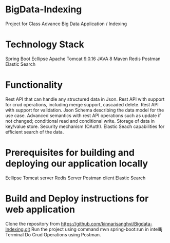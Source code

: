 # BigData-Indexing

Project for Class Advance Big Data Application / Indexing

# Technology Stack
Spring Boot
Ecllipse
Apache Tomcat 9.0.16
JAVA 8
Maven
Redis
Postman
Elastic Search

# Functionality
Rest API that can handle any structured data in Json.
Rest API with support for crud operations, including merge support, cascaded delete.
Rest API with support for validation.
Json Schema describing the data model for the use case.
Advanced semantics with rest API operations such as update if not changed; conditional read and conditional write.
Storage of data in key/value store.
Security mechanism (OAuth).
Elastic Seach capabilities for efficient search of the data.

# Prerequisites for building and deploying our application locally
Ecllipse
Tomcat server
Redis Server
Postman client
Elastic Search

# Build and Deploy instructions for web application
Clone the repository from https://github.com/kinnarisanghvi/Bigdata-Indexing.git
Run the project using command mvn spring-boot:run in intellIj Terminal
Do Crud Operations using Postman.
